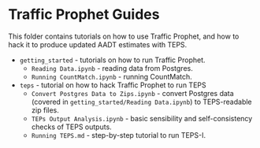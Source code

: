 # Traffic Prophet Guides

This folder contains tutorials on how to use Traffic Prophet, and how to hack it
to produce updated AADT estimates with TEPS.

- `getting_started` - tutorials on how to run Traffic Prophet.
  - `Reading Data.ipynb` - reading data from Postgres.
  - `Running CountMatch.ipynb` -  running CountMatch.
- `teps` - tutorial on how to hack Traffic Prophet to run TEPS
  - `Convert Postgres Data to Zips.ipynb` - convert Postgres data (covered in
    `getting_started/Reading Data.ipynb`) to TEPS-readable zip files.
  - `TEPs Output Analysis.ipynb` - basic sensibility and self-consistency checks
    of TEPS outputs.
  - `Running TEPS.md` - step-by-step tutorial to run TEPS-I.
